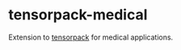 # tensorpack-medical

Extension to [tensorpack](https://github.com/ppwwyyxx/tensorpack) for medical applications.